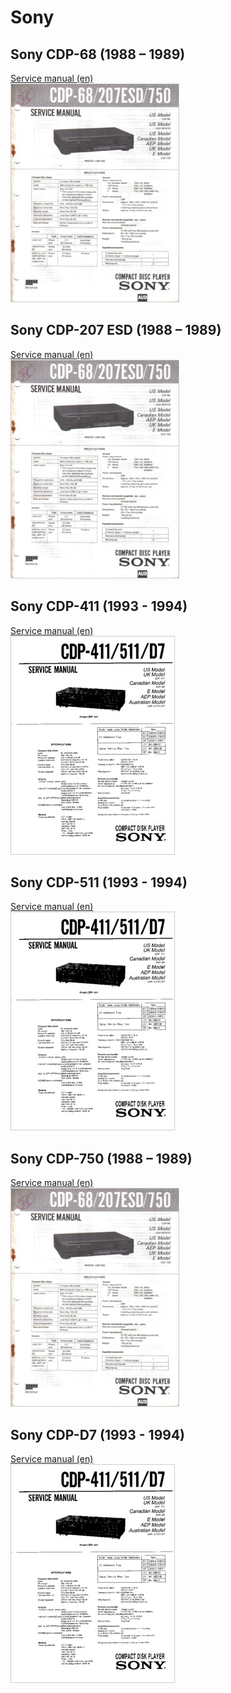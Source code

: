 # Sony

## Sony CDP-68 (1988 – 1989)

[Service manual (en)<br/>![](sony_cdp-68,cdp-207-esd,cdp-750_service-manual_en.jpg "Sony CDP-68 service manual")](sony_cdp-68,cdp-207-esd,cdp-750_service-manual_en.pdf)

## Sony CDP-207 ESD (1988 – 1989)

[Service manual (en)<br/>![](sony_cdp-68,cdp-207-esd,cdp-750_service-manual_en.jpg "Sony CDP-207 ESD service manual")](sony_cdp-68,cdp-207-esd,cdp-750_service-manual_en.pdf)

## Sony CDP-411 (1993 - 1994)

[Service manual (en)<br/>![](sony_cdp-411,cdp-511,cdp-d7_service-manual_en.jpg "Sony CDP-411 service manual")](sony_cdp-411,cdp-511,cdp-d7_service-manual_en.pdf)

## Sony CDP-511 (1993 - 1994)

[Service manual (en)<br/>![](sony_cdp-411,cdp-511,cdp-d7_service-manual_en.jpg "Sony CDP-511 service manual")](sony_cdp-411,cdp-511,cdp-d7_service-manual_en.pdf)

## Sony CDP-750 (1988 – 1989)

[Service manual (en)<br/>![](sony_cdp-68,cdp-207-esd,cdp-750_service-manual_en.jpg "Sony CDP-750 service manual")](sony_cdp-68,cdp-207-esd,cdp-750_service-manual_en.pdf)

## Sony CDP-D7 (1993 - 1994)

[Service manual (en)<br/>![](sony_cdp-411,cdp-511,cdp-d7_service-manual_en.jpg "Sony CDP-D7 service manual")](sony_cdp-411,cdp-511,cdp-d7_service-manual_en.pdf)

